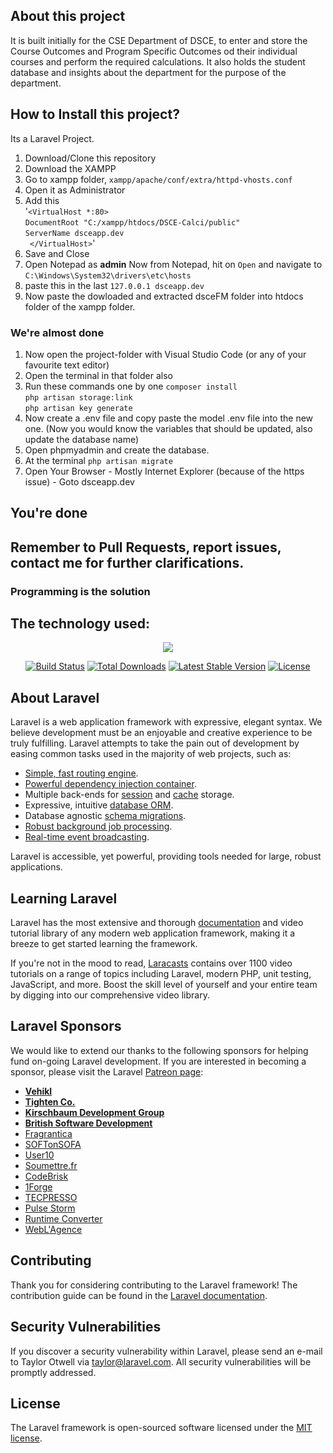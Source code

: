 ## About this project
  It is built initially for the CSE Department of DSCE, to enter and store the Course Outcomes and Program Specific Outcomes od their individual courses and perform the required calculations. It also holds the student database and insights about the department for the purpose of the department.
  

## How to Install this project?
Its a Laravel Project.

1. Download/Clone this repository
2. Download the XAMPP
3. Go to xampp folder, `xampp/apache/conf/extra/httpd-vhosts.conf`
4. Open it as Administrator
5. Add this <br/>
   '`<VirtualHost *:80> `<br/>`
    DocumentRoot "C:/xampp/htdocs/DSCE-Calci/public" `<br>`
    ServerName dsceapp.dev `<br>`
   </VirtualHost>`'<br>
6. Save and Close
7. Open Notepad as <b>admin</b>
   Now from Notepad, hit on `Open` and navigate to `C:\Windows\System32\drivers\etc\hosts`
8. paste this in the last
   `
   127.0.0.1 dsceapp.dev
   `
9. Now paste the dowloaded and extracted dsceFM folder into htdocs folder of the xampp folder.

### We're almost done
1. Now open the project-folder with Visual Studio Code (or any of your favourite text editor)
2. Open the terminal in that folder also
3. Run these commands one by one
`
composer install
`<br>
`
php artisan storage:link
`<br>
`
php artisan key generate
`
4. Now create a .env file and copy paste the model .env file into the new one.
(Now you would know the variables that should be updated, also update the database name)
5. Open phpmyadmin and create the database.
6. At the terminal
`
php artisan migrate
`
7. Open Your Browser - Mostly Internet Explorer (because of the https issue) - Goto dsceapp.dev

## You're done

## Remember to Pull Requests, report issues, contact me for further clarifications.
### Programming is the solution

## The technology used:
<p align="center"><img src="https://laravel.com/assets/img/components/logo-laravel.svg"></p>

<p align="center">
<a href="https://travis-ci.org/laravel/framework"><img src="https://travis-ci.org/laravel/framework.svg" alt="Build Status"></a>
<a href="https://packagist.org/packages/laravel/framework"><img src="https://poser.pugx.org/laravel/framework/d/total.svg" alt="Total Downloads"></a>
<a href="https://packagist.org/packages/laravel/framework"><img src="https://poser.pugx.org/laravel/framework/v/stable.svg" alt="Latest Stable Version"></a>
<a href="https://packagist.org/packages/laravel/framework"><img src="https://poser.pugx.org/laravel/framework/license.svg" alt="License"></a>
</p>

## About Laravel

Laravel is a web application framework with expressive, elegant syntax. We believe development must be an enjoyable and creative experience to be truly fulfilling. Laravel attempts to take the pain out of development by easing common tasks used in the majority of web projects, such as:

- [Simple, fast routing engine](https://laravel.com/docs/routing).
- [Powerful dependency injection container](https://laravel.com/docs/container).
- Multiple back-ends for [session](https://laravel.com/docs/session) and [cache](https://laravel.com/docs/cache) storage.
- Expressive, intuitive [database ORM](https://laravel.com/docs/eloquent).
- Database agnostic [schema migrations](https://laravel.com/docs/migrations).
- [Robust background job processing](https://laravel.com/docs/queues).
- [Real-time event broadcasting](https://laravel.com/docs/broadcasting).

Laravel is accessible, yet powerful, providing tools needed for large, robust applications.

## Learning Laravel

Laravel has the most extensive and thorough [documentation](https://laravel.com/docs) and video tutorial library of any modern web application framework, making it a breeze to get started learning the framework.

If you're not in the mood to read, [Laracasts](https://laracasts.com) contains over 1100 video tutorials on a range of topics including Laravel, modern PHP, unit testing, JavaScript, and more. Boost the skill level of yourself and your entire team by digging into our comprehensive video library.

## Laravel Sponsors

We would like to extend our thanks to the following sponsors for helping fund on-going Laravel development. If you are interested in becoming a sponsor, please visit the Laravel [Patreon page](https://patreon.com/taylorotwell):

- **[Vehikl](https://vehikl.com/)**
- **[Tighten Co.](https://tighten.co)**
- **[Kirschbaum Development Group](https://kirschbaumdevelopment.com)**
- **[British Software Development](https://www.britishsoftware.co)**
- [Fragrantica](https://www.fragrantica.com)
- [SOFTonSOFA](https://softonsofa.com/)
- [User10](https://user10.com)
- [Soumettre.fr](https://soumettre.fr/)
- [CodeBrisk](https://codebrisk.com)
- [1Forge](https://1forge.com)
- [TECPRESSO](https://tecpresso.co.jp/)
- [Pulse Storm](http://www.pulsestorm.net/)
- [Runtime Converter](http://runtimeconverter.com/)
- [WebL'Agence](https://weblagence.com/)

## Contributing

Thank you for considering contributing to the Laravel framework! The contribution guide can be found in the [Laravel documentation](https://laravel.com/docs/contributions).

## Security Vulnerabilities

If you discover a security vulnerability within Laravel, please send an e-mail to Taylor Otwell via [taylor@laravel.com](mailto:taylor@laravel.com). All security vulnerabilities will be promptly addressed.

## License

The Laravel framework is open-sourced software licensed under the [MIT license](https://opensource.org/licenses/MIT).
